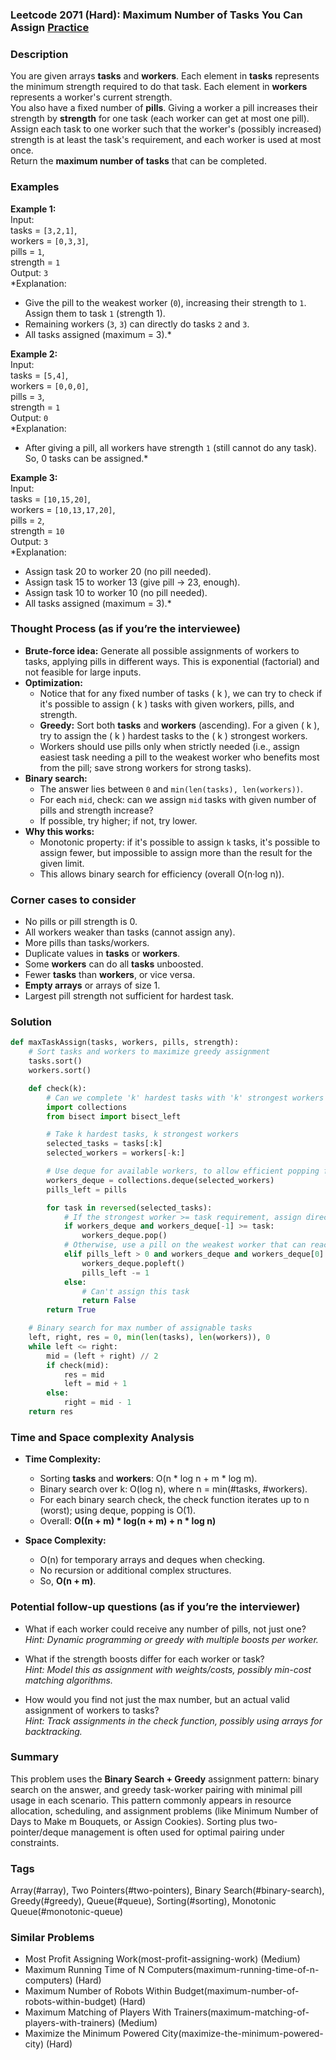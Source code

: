 ### Leetcode 2071 (Hard): Maximum Number of Tasks You Can Assign [Practice](https://leetcode.com/problems/maximum-number-of-tasks-you-can-assign)

### Description  
You are given arrays **tasks** and **workers**. Each element in **tasks** represents the minimum strength required to do that task. Each element in **workers** represents a worker's current strength.  
You also have a fixed number of **pills**. Giving a worker a pill increases their strength by **strength** for one task (each worker can get at most one pill).  
Assign each task to one worker such that the worker's (possibly increased) strength is at least the task's requirement, and each worker is used at most once.  
Return the **maximum number of tasks** that can be completed.

### Examples  

**Example 1:**  
Input:  
tasks = `[3,2,1]`,  
workers = `[0,3,3]`,  
pills = `1`,  
strength = `1`  
Output: `3`  
*Explanation:  
- Give the pill to the weakest worker (`0`), increasing their strength to `1`. Assign them to task `1` (strength 1).
- Remaining workers (`3`, `3`) can directly do tasks `2` and `3`.
- All tasks assigned (maximum = 3).*

**Example 2:**  
Input:  
tasks = `[5,4]`,  
workers = `[0,0,0]`,  
pills = `3`,  
strength = `1`  
Output: `0`  
*Explanation:  
- After giving a pill, all workers have strength `1` (still cannot do any task). So, 0 tasks can be assigned.*

**Example 3:**  
Input:  
tasks = `[10,15,20]`,  
workers = `[10,13,17,20]`,  
pills = `2`,  
strength = `10`  
Output: `3`  
*Explanation:  
- Assign task 20 to worker 20 (no pill needed).
- Assign task 15 to worker 13 (give pill → 23, enough).
- Assign task 10 to worker 10 (no pill needed).
- All tasks assigned (maximum = 3).*

### Thought Process (as if you’re the interviewee)  
- **Brute-force idea:** Generate all possible assignments of workers to tasks, applying pills in different ways. This is exponential (factorial) and not feasible for large inputs.
- **Optimization:**  
  - Notice that for any fixed number of tasks \( k \), we can try to check if it's possible to assign \( k \) tasks with given workers, pills, and strength.
  - **Greedy:** Sort both **tasks** and **workers** (ascending). For a given \( k \), try to assign the \( k \) hardest tasks to the \( k \) strongest workers.
  - Workers should use pills only when strictly needed (i.e., assign easiest task needing a pill to the weakest worker who benefits most from the pill; save strong workers for strong tasks).
- **Binary search:**  
  - The answer lies between `0` and `min(len(tasks), len(workers))`.
  - For each `mid`, check: can we assign `mid` tasks with given number of pills and strength increase?
  - If possible, try higher; if not, try lower.
- **Why this works:**  
  - Monotonic property: if it's possible to assign `k` tasks, it's possible to assign fewer, but impossible to assign more than the result for the given limit.
  - This allows binary search for efficiency (overall O(n·log n)).

### Corner cases to consider  
- No pills or pill strength is 0.
- All workers weaker than tasks (cannot assign any).
- More pills than tasks/workers.
- Duplicate values in **tasks** or **workers**.
- Some **workers** can do all **tasks** unboosted.
- Fewer **tasks** than **workers**, or vice versa.
- **Empty arrays** or arrays of size 1.
- Largest pill strength not sufficient for hardest task.

### Solution

```python
def maxTaskAssign(tasks, workers, pills, strength):
    # Sort tasks and workers to maximize greedy assignment
    tasks.sort()
    workers.sort()

    def check(k):
        # Can we complete 'k' hardest tasks with 'k' strongest workers and pills?
        import collections
        from bisect import bisect_left

        # Take k hardest tasks, k strongest workers
        selected_tasks = tasks[:k]
        selected_workers = workers[-k:]

        # Use deque for available workers, to allow efficient popping from both ends
        workers_deque = collections.deque(selected_workers)
        pills_left = pills

        for task in reversed(selected_tasks):
            # If the strongest worker >= task requirement, assign directly
            if workers_deque and workers_deque[-1] >= task:
                workers_deque.pop()
            # Otherwise, use a pill on the weakest worker that can reach the task after boost
            elif pills_left > 0 and workers_deque and workers_deque[0] + strength >= task:
                workers_deque.popleft()
                pills_left -= 1
            else:
                # Can't assign this task
                return False
        return True

    # Binary search for max number of assignable tasks
    left, right, res = 0, min(len(tasks), len(workers)), 0
    while left <= right:
        mid = (left + right) // 2
        if check(mid):
            res = mid
            left = mid + 1
        else:
            right = mid - 1
    return res
```

### Time and Space complexity Analysis  

- **Time Complexity:**  
  - Sorting **tasks** and **workers**: O(n \* log n + m \* log m).
  - Binary search over k: O(log n), where n = min(#tasks, #workers).
  - For each binary search check, the check function iterates up to n (worst); using deque, popping is O(1).
  - Overall: **O((n + m) \* log(n + m) + n \* log n)**

- **Space Complexity:**  
  - O(n) for temporary arrays and deques when checking.
  - No recursion or additional complex structures.
  - So, **O(n + m)**.

### Potential follow-up questions (as if you’re the interviewer)  

- What if each worker could receive any number of pills, not just one?  
  *Hint: Dynamic programming or greedy with multiple boosts per worker.*

- What if the strength boosts differ for each worker or task?  
  *Hint: Model this as assignment with weights/costs, possibly min-cost matching algorithms.*

- How would you find not just the max number, but an actual valid assignment of workers to tasks?  
  *Hint: Track assignments in the check function, possibly using arrays for backtracking.*

### Summary
This problem uses the **Binary Search + Greedy** assignment pattern: binary search on the answer, and greedy task-worker pairing with minimal pill usage in each scenario. This pattern commonly appears in resource allocation, scheduling, and assignment problems (like Minimum Number of Days to Make m Bouquets, or Assign Cookies). Sorting plus two-pointer/deque management is often used for optimal pairing under constraints.

### Tags
Array(#array), Two Pointers(#two-pointers), Binary Search(#binary-search), Greedy(#greedy), Queue(#queue), Sorting(#sorting), Monotonic Queue(#monotonic-queue)

### Similar Problems
- Most Profit Assigning Work(most-profit-assigning-work) (Medium)
- Maximum Running Time of N Computers(maximum-running-time-of-n-computers) (Hard)
- Maximum Number of Robots Within Budget(maximum-number-of-robots-within-budget) (Hard)
- Maximum Matching of Players With Trainers(maximum-matching-of-players-with-trainers) (Medium)
- Maximize the Minimum Powered City(maximize-the-minimum-powered-city) (Hard)